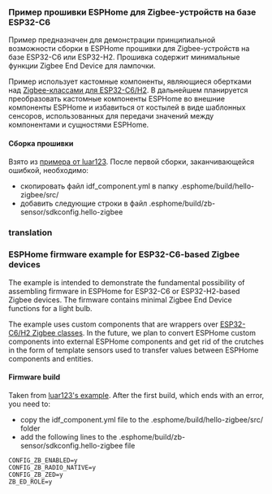 ### Пример прошивки ESPHome для Zigbee-устройств на базе ESP32-C6 ###
Пример предназначен для демонстрации  принципиальной возможности сборки в ESPHome прошивки для Zigbee-устройств на базе ESP32-C6 или ESP32-H2.
Прошивка содержит минимальные функции Zigbee End Device для лампочки.

Пример использует кастомные компоненты, являющиеся обертками над [Zigbee-классами для ESP32-C6/H2](https://github.com/Muk911/zigbee/tree/main/esp32c6/zblc).
В дальнейшем планируется преобразовать кастомные компоненты ESPHome во внешние компоненты ESPHome и избавиться от костылей в виде шаблонных сенсоров, использованных для передачи значений между компонентами и сущностями ESPHome.

#### Сборка прошивки ####
Взято из [примера от luar123](https://github.com/luar123/esphome_zb_sensor?tab=readme-ov-file#build-esphome-zigbee-sensor).
После первой сборки, заканчивающейся ошибкой, необходимо:
- скопировать файл idf_component.yml в папку .esphome/build/hello-zigbee/src/
- добавить следующие строки в файл .esphome/build/zb-sensor/sdkconfig.hello-zigbee

### translation ###
### ESPHome firmware example for ESP32-C6-based Zigbee devices ###
The example is intended to demonstrate the fundamental possibility of assembling firmware in ESPHome for ESP32-C6 or ESP32-H2-based Zigbee devices.
The firmware contains minimal Zigbee End Device functions for a light bulb.

The example uses custom components that are wrappers over [ESP32-C6/H2 Zigbee classes](https://github.com/Muk911/zigbee/tree/main/esp32c6/zblc).
In the future, we plan to convert ESPHome custom components into external ESPHome components and get rid of the crutches in the form of template sensors used to transfer values ​​between ESPHome components and entities.

#### Firmware build ####
Taken from [luar123's example](https://github.com/luar123/esphome_zb_sensor?tab=readme-ov-file#build-esphome-zigbee-sensor).
After the first build, which ends with an error, you need to:
- copy the idf_component.yml file to the .esphome/build/hello-zigbee/src/ folder
- add the following lines to the .esphome/build/zb-sensor/sdkconfig.hello-zigbee file

```
CONFIG_ZB_ENABLED=y
CONFIG_ZB_RADIO_NATIVE=y
CONFIG_ZB_ZED=y
ZB_ED_ROLE=y
```
